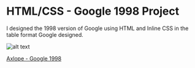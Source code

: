 # HTML/CSS - Google 1998 Project
I designed the 1998 version of Google using HTML and Inline CSS in the table format Google designed.

![alt text](https://github.com/Axlope/html-google-1998/blob/master/css-google-homework.png)

<p><a href="https://axlope.github.io/google-1998/">Axlope - Google 1998</a><p>


